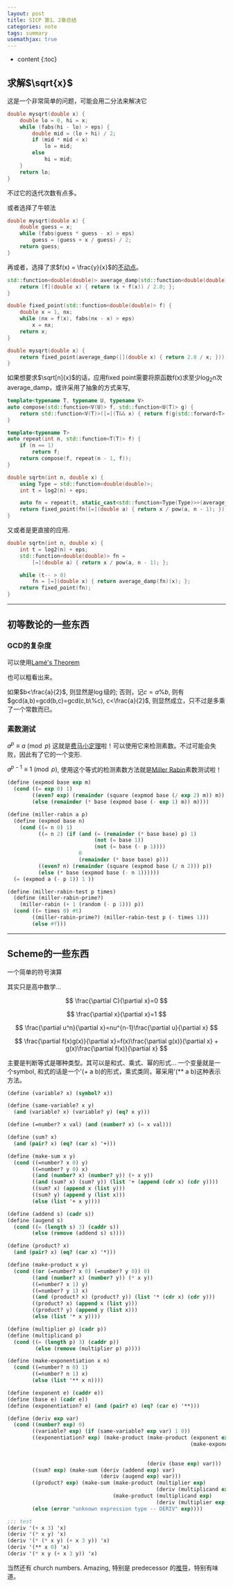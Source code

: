 ```yaml
---
layout: post
title: SICP 第1、2章总结
categories: note
tags: summary
usemathjax: true
---
```


* content
{:toc}

## 求解$\sqrt{x}$
这是一个非常简单的问题，可能会用二分法来解决它

```cpp
double mysqrt(double x) {
    double lo = 0, hi = x;
    while (fabs(hi - lo) > eps) {
        double mid = (lo + hi) / 2;
        if (mid * mid < x)
            lo = mid;
        else
            hi = mid;
    }
    return lo;
}
```

不过它的迭代次数有点多。

或者选择了牛顿法

```cpp
double mysqrt(double x) {
    double guess = x;
    while (fabs(guess * guess - x) > eps)
        guess = (guess + x / guess) / 2;
    return guess;
}
```

再或者，选择了求$f(x) = \frac{y}{x}$的[不动点](http://en.wikipedia.org/wiki/Fixed_point_%28mathematics%29)。

```cpp
std::function<double(double)> average_damp(std::function<double(double)> f) {
    return [f](double x) { return (x + f(x)) / 2.0; };
}

double fixed_point(std::function<double(double)> f) {
    double x = 1, nx;
    while (nx = f(x), fabs(nx - x) > eps)
        x = nx;
    return x;
}

double mysqrt(double x) {
    return fixed_point(average_damp([](double x) { return 2.0 / x; }));
}
```

如果想要求$\sqrt[n]{x}$的话，应用fixed point需要将原函数f(x)求至少$\log_{2}{n}$次average\_damp，或许采用了抽象的方式来写,

```cpp
template<typename T, typename U, typename V>
auto compose(std::function<V(U)> f, std::function<U(T)> g) {
    return std::function<V(T)>([=](T&& x) { return f(g(std::forward<T>(x))); });
}

template<typename T>
auto repeat(int n, std::function<T(T)> f) {
    if (n == 1)
        return f;
    return compose(f, repeat(n - 1, f));
}

double sqrtn(int n, double x) {
    using Type = std::function<double(double)>;
    int t = log2(n) + eps;

    auto fn = repeat(t, static_cast<std::function<Type(Type)>>(average_damp));
    return fixed_point(fn([=](double a) { return x / pow(a, n - 1); }));
}
```

又或者是更直接的应用.

```cpp
double sqrtn(int n, double x) {
    int t = log2(n) + eps;
    std::function<double(double)> fn =
        [=](double a) { return x / pow(a, n - 1); };

    while (t-- > 0)
        fn = [=](double x) { return average_damp(fn)(x); };
    return fixed_point(fn);
}
```

--------------------------------------------------------------------------

## 初等数论的一些东西

### GCD的复杂度
可以使用[Lamé's Theorem](http://en.wikipedia.org/wiki/Euclidean_algorithm#Worst-case)

也可以粗看出来。

如果$b<\frac{a}{2}$, 则显然是$\log$级的;
否则，记$c=a\%b$, 则有$gcd(a,b)=gcd(b,c)=gcd(c,b\%c), c<\frac{a}{2}$, 则显然成立，只不过是多乘了一个常数而已。

### 素数测试
$a^p \equiv a \pmod{p}$ 这就是[费马小定理](http://en.wikipedia.org/wiki/Fermat%27s_little_theorem)啦！可以使用它来检测素数。不过可能会失败，因此有了它的一个变形.

$a^{p-1} \equiv 1 \pmod{p}$, 使用这个等式的检测素数方法就是[Miller Rabin](http://en.wikipedia.org/wiki/Miller-Rabin_primality_test)素数测试啦！

```scheme
(define (expmod base exp m)
  (cond ((= exp 0) 1)
        ((even? exp) (remainder (square (expmod base (/ exp 2) m)) m))
        (else (remainder (* base (expmod base (- exp 1) m)) m))))

(define (miller-rabin a p)
  (define (expmod base n)
    (cond ((= n 0) 1)
          ((= n 2) (if (and (= (remainder (* base base) p) 1)
                            (not (= base 1))
                            (not (= base (- p 1))))
                       0
                       (remainder (* base base) p)))
          ((even? n) (remainder (square (expmod base (/ n 2))) p))
          (else (* base (expmod base (- n 1))))))
  (= (expmod a (- p 1)) 1 ))

(define (miller-rabin-test p times)
  (define (miller-rabin-prime?)
    (miller-rabin (+ 1 (random (- p 1))) p))
  (cond ((= times 0) #t)
        ((miller-rabin-prime?) (miller-rabin-test p (- times 1)))
        (else #f)))
```

--------------------------------------------------------------------------

## Scheme的一些东西
一个简单的符号演算

其实只是高中数学...

$$ \frac{\partial C}{\partial x}=0 $$

$$ \frac{\partial x}{\partial x}=1 $$

$$ \frac{\partial u^n}{\partial x}=nu^{n-1}\frac{\partial u}{\partial x} $$

$$ \frac{\partial f(x)g(x)}{\partial x}=f(x)\frac{\partial g(x)}{\partial x} + g(x)\frac{\partial f(x)}{\partial x} $$

主要是判断等式是哪种类型。其可以是和式、乘式、幂的形式...
一个变量就是一个symbol, 和式的话是一个'(+ a b)的形式，乘式类同，幂采用'(\*\* a b)这种表示方法。

```scheme
(define (variable? x) (symbol? x))

(define (same-variable? x y)
  (and (variable? x) (variable? y) (eq? x y)))

(define (=number? x val) (and (number? x) (= x val)))

(define (sum? x)
  (and (pair? x) (eq? (car x) '+)))

(define (make-sum x y)
  (cond ((=number? x 0) y)
        ((=number? y 0) x)
        ((and (number? x) (number? y)) (+ x y))
        ((and (sum? x) (sum? y)) (list '+ (append (cdr x) (cdr y))))
        ((sum? x) (append x (list y)))
        ((sum? y) (append y (list x)))
        (else (list '+ x y))))

(define (addend s) (cadr s))
(define (augend s)
  (cond ((= (length s) 3) (caddr s))
        (else (remove (addend s) s))))

(define (product? x)
  (and (pair? x) (eq? (car x) '*)))

(define (make-product x y)
  (cond ((or (=number? x 0) (=number? y 0)) 0)
        ((and (number? x) (number? y)) (* x y))
        ((=number? x 1) y)
        ((=number? y 1) x)
        ((and (product? x) (product? y)) (list '* (cdr x) (cdr y)))
        ((product? x) (append x (list y)))
        ((product? y) (append y (list x)))
        (else (list '* x y))))

(define (multiplier p) (cadr p))
(define (multiplicand p)
  (cond ((= (length p) 3) (caddr p))
         (else (remove (multiplier p) p))))

(define (make-exponentiation x n)
  (cond ((=number? n 0) 1)
        ((=number? n 1) x)
        (else (list '** x n))))

(define (exponent e) (caddr e))
(define (base e) (cadr e))
(define (exponentiation? e) (and (pair? e) (eq? (car e) '**)))

(define (deriv exp var)
  (cond ((number? exp) 0)
        ((variable? exp) (if (same-variable? exp var) 1 0))
        ((exponentiation? exp) (make-product (make-product (exponent exp)
                                                           (make-exponentiation (base exp)
                                                                                (make-sum (exponent exp)
                                                                                          -1)))
                                             (deriv (base exp) var)))
        ((sum? exp) (make-sum (deriv (addend exp) var)
                              (deriv (augend exp) var)))
        ((product? exp) (make-sum (make-product (multiplier exp)
                                                (deriv (multiplicand exp) var))
                                  (make-product (multiplicand exp)
                                                (deriv (multiplier exp) var))))
        (else (error "unknown expression type -- DERIV" exp))))

;;; test
(deriv '(+ x 3) 'x)
(deriv '(* x y) 'x)
(deriv '(* (* x y) (+ x 3 y)) 'x)
(deriv '(** x 0) 'x)
(deriv '(* x y (+ x 3 y)) 'x)
```

当然还有 church numbers. Amazing, 特别是 predecessor 的[推导](http://en.wikipedia.org/wiki/Church_encoding#Derivation_of_predecessor_function)，特别有味道。
